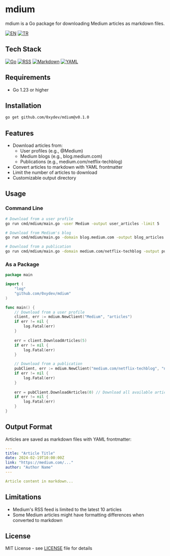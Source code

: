 # mdium

mdium is a Go package for downloading Medium articles as markdown files.

[![EN](https://img.shields.io/badge/lang-EN-blue.svg)](README.md)
[![TR](https://img.shields.io/badge/lang-TR-red.svg)](README_TR.md)

## Tech Stack

[![Go](https://img.shields.io/badge/go-1.23-00ADD8.svg?style=flat&logo=go)](https://go.dev/)
[![RSS](https://img.shields.io/badge/RSS-Feed-FFA500.svg?style=flat&logo=rss)](https://en.wikipedia.org/wiki/RSS)
[![Markdown](https://img.shields.io/badge/Markdown-000000.svg?style=flat&logo=markdown)](https://daringfireball.net/projects/markdown/)
[![YAML](https://img.shields.io/badge/YAML-CB171E.svg?style=flat&logo=yaml)](https://yaml.org/)

## Requirements
- Go 1.23 or higher

## Installation
```bash
go get github.com/0xydev/mdium@v0.1.0
```

## Features
- Download articles from:
  - User profiles (e.g., @Medium)
  - Medium blogs (e.g., blog.medium.com)
  - Publications (e.g., medium.com/netflix-techblog)
- Convert articles to markdown with YAML frontmatter
- Limit the number of articles to download
- Customizable output directory

## Usage

### Command Line
```bash
# Download from a user profile
go run cmd/mdium/main.go -user Medium -output user_articles -limit 5

# Download from Medium's blog
go run cmd/mdium/main.go -domain blog.medium.com -output blog_articles -limit 3

# Download from a publication
go run cmd/mdium/main.go -domain medium.com/netflix-techblog -output pub_articles
```

### As a Package
```go
package main

import (
    "log"
    "github.com/0xydev/mdium"
)

func main() {
    // Download from a user profile
    client, err := mdium.NewClient("Medium", "articles")
    if err != nil {
        log.Fatal(err)
    }
    
    err = client.DownloadArticles(5)
    if err != nil {
        log.Fatal(err)
    }

    // Download from a publication
    pubClient, err := mdium.NewClient("medium.com/netflix-techblog", "netflix_articles")
    if err != nil {
        log.Fatal(err)
    }
    
    err = pubClient.DownloadArticles(0) // Download all available articles
    if err != nil {
        log.Fatal(err)
    }
}
```

## Output Format
Articles are saved as markdown files with YAML frontmatter:
```yaml
---
title: "Article Title"
date: 2024-02-19T10:00:00Z
link: "https://medium.com/..."
author: "Author Name"
---

Article content in markdown...
```

## Limitations
- Medium's RSS feed is limited to the latest 10 articles
- Some Medium articles might have formatting differences when converted to markdown

## License
MIT License - see [LICENSE](LICENSE) file for details
